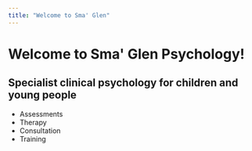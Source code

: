 ```yaml
---
title: "Welcome to Sma' Glen"
---
```


# Welcome to Sma' Glen Psychology!

## Specialist clinical psychology for children and young people

- Assessments
- Therapy
- Consultation
- Training